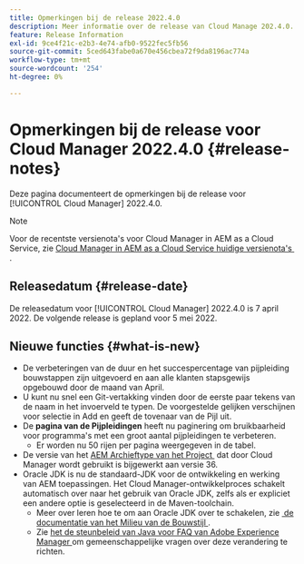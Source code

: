 ```yaml
---
title: Opmerkingen bij de release 2022.4.0
description: Meer informatie over de release van Cloud Manage 202.4.0.
feature: Release Information
exl-id: 9ce4f21c-e2b3-4e74-afb0-9522fec5fb56
source-git-commit: 5ced643fabe0a670e456cbea72f9da8196ac774a
workflow-type: tm+mt
source-wordcount: '254'
ht-degree: 0%

---
```


# Opmerkingen bij de release voor Cloud Manager 2022.4.0 {#release-notes}

Deze pagina documenteert de opmerkingen bij de release voor [!UICONTROL Cloud Manager] 2022.4.0.

>[!NOTE]
>
>Voor de recentste versienota&#39;s voor Cloud Manager in AEM as a Cloud Service, zie [&#x200B; Cloud Manager in AEM as a Cloud Service huidige versienota&#39;s &#x200B;](https://experienceleague.adobe.com/nl/docs/experience-manager-cloud-service/content/release-notes/cloud-manager/current).

## Releasedatum {#release-date}

De releasedatum voor [!UICONTROL Cloud Manager] 2022.4.0 is 7 april 2022. De volgende release is gepland voor 5 mei 2022.

## Nieuwe functies {#what-is-new}

* De verbeteringen van de duur en het succespercentage van pijpleiding bouwstappen zijn uitgevoerd en aan alle klanten stapsgewijs opgebouwd door de maand van April.
* U kunt nu snel een Git-vertakking vinden door de eerste paar tekens van de naam in het invoerveld te typen. De voorgestelde gelijken verschijnen voor selectie in Add en geeft de tovenaar van de Pijl uit.
* De **pagina van de Pijpleidingen** heeft nu paginering om bruikbaarheid voor programma&#39;s met een groot aantal pijpleidingen te verbeteren.
   * Er worden nu 50 rijen per pagina weergegeven in de tabel.
* De versie van het [&#x200B; AEM Archieftype van het Project &#x200B;](https://experienceleague.adobe.com/nl/docs/experience-manager-core-components/using/developing/archetype/overview) dat door Cloud Manager wordt gebruikt is bijgewerkt aan versie 36.
* Oracle JDK is nu de standaard-JDK voor de ontwikkeling en werking van AEM toepassingen. Het Cloud Manager-ontwikkelproces schakelt automatisch over naar het gebruik van Oracle JDK, zelfs als er expliciet een andere optie is geselecteerd in de Maven-toolchain.
   * Meer over leren hoe te om aan Oracle JDK over te schakelen, zie [&#x200B; de documentatie van het Milieu van de Bouwstijl &#x200B;](/help/getting-started/build-environment.md#using-java-support).
   * Zie [&#x200B; het de steunbeleid van Java voor FAQ van Adobe Experience Manager &#x200B;](https://experienceleague.adobe.com/docs/experience-manager-65/assets/Java_Policy_for_Adobe_Experience_Manager.pdf?lang=nl-NL) om gemeenschappelijke vragen over deze verandering te richten.
